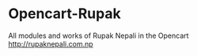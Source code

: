 Opencart-Rupak
==============

All modules and works of Rupak Nepali in the Opencart http://rupaknepali.com.np